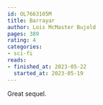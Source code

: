 ```yaml
---
id: OL7663105M
title: Barrayar
author: Lois McMaster Bujold
pages: 389
rating: 4
categories:
- sci-fi
reads:
- finished_at: 2023-05-22
  started_at: 2023-05-19
---
```


Great sequel.
